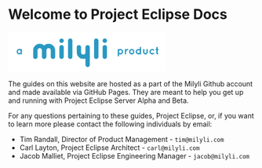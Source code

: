 # Welcome to Project Eclipse Docs

<img src="img/milylilogo.png" style="height: 80px;" />

The guides on this website are hosted as a part of the Milyli Github account and made available via GitHub Pages. They are meant to help you get up and running with Project Eclipse Server Alpha and Beta.

For any questions pertaining to these guides, Project Eclipse, or, if you want to learn more please contact the following individuals by email:

- Tim Randall, Director of Product Management - `tim@milyli.com`
- Carl Layton, Project Eclipse Architect - `carl@milyli.com`
- Jacob Malliet, Project Eclipse Engineering Manager - `jacob@milyli.com`
